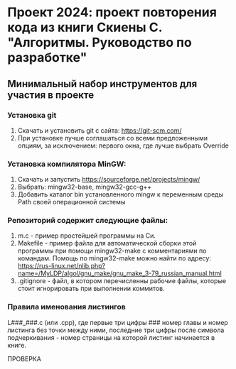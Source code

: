 # Проект 2024: проект повторения кода из книги Скиены С. "Алгоритмы. Руководство по разработке"
## Минимальный набор инструментов для участия в проекте
### Установка git
1. Скачать и установить git c сайта: https://git-scm.com/
2. При установке лучше соглашаться со всеми предложенными опциям, за исключением:
первого окна, где лучше выбрать Override
### Установка компилятора MinGW:

1. Скачать и запустить https://sourceforge.net/projects/mingw/
2. Выбрать: mingw32-base, mingw32-gcc-g++
3. Добавить каталог bin установленного mingw к переменным среды Path своей операционной системы

### Репозиторий содержит следующие файлы:
1. m.c - пример простейшей программы на Си.
2. Makefile - пример файла для автоматической сборки этой программы при помощи mingw32-make с комментариями по командам. Помощь по mingw32-make можно найти по адресу: https://rus-linux.net/nlib.php?name=/MyLDP/algol/gnu_make/gnu_make_3-79_russian_manual.html
3. .gitignore - файл, в котором перечисленны рабочие файлы, которые стоит игнорировать при выполнении коммитов. 
### Правила именования листингов
L###_###.c (или .cpp), где первые три цифры ### номер главы и номер листинга без точки между ними, последние три цифры после символа подчеркивания - номер страницы на которой листинг начинается в книге. 


ПРОВЕРКА